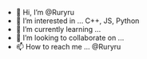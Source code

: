 - 👋 Hi, I’m @Ruryru
- 👀 I’m interested in ... C++, JS, Python
- 🌱 I’m currently learning ... 
- 💞️ I’m looking to collaborate on ...
- 📫 How to reach me ... @Ruryru

<!---
Ruryru/Ruryru is a ✨ special ✨ repository because its `README.md` (this file) appears on your GitHub profile.
You can click the Preview link to take a look at your changes.
--->
